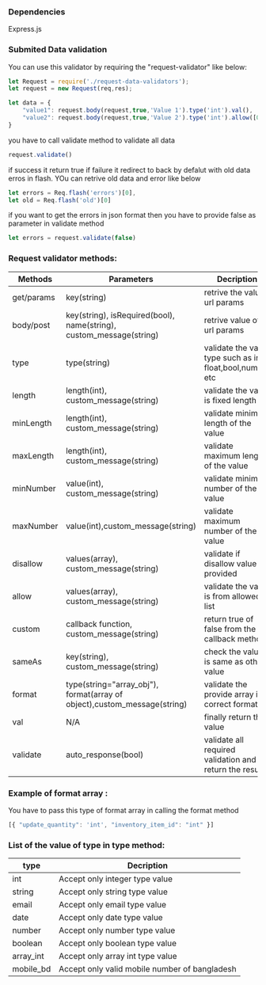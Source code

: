 
### Dependencies
Express.js
### Submited Data validation
You can use this validator by requiring the "request-validator" like below:
```javascript
let Request = require('./request-data-validators');
let request = new Request(req,res);

let data = {
    "value1": request.body(request,true,'Value 1').type('int').val(),
    "value2": request.body(request,true,'Value 2').type('int').allow([0,1]).val()
}
```
you have to call validate method to validate all data
```javascript
request.validate()
```
if success it return true if failure it redirect to back by defalut with old data erros in flash. YOu can retrive old data and error like below
```javascript
let errors = Req.flash('errors')[0],
let old = Req.flash('old')[0]
```
if you want to get the errors in json format then you have to provide false as parameter in validate method
```javascript
let errors = request.validate(false)
```
### Request validator methods:
| Methods | Parameters | Decription|
|---------|------------|-----------|
| get/params| key(string) | retrive the value url params |
| body/post | key(string), isRequired(bool), name(string), custom_message(string) | retrive value of url params |
| type | type(string) | validate the value type such as int, float,bool,number etc|
| length | length(int), custom_message(string) | validate the value is fixed length |
| minLength | length(int), custom_message(string)|validate minimum length of the value |
| maxLength | length(int), custom_message(string)|validate maximum length of the value |
| minNumber | value(int), custom_message(string)|validate minimum number of the value |
| maxNumber | value(int),custom_message(string)|validate maximum number of the value |
| disallow | values(array), custom_message(string) | validate if disallow value is provided |
| allow | values(array), custom_message(string) | validate the value is from allowed list |
| custom | callback function, custom_message(string) | return true of false from the callback methods |
| sameAs | key(string), custom_message(string) | check the value is same as others value |
| format | type(string="array_obj"), format(array of object),custom_message(string) | validate the provide array is correct format |
| val| N/A | finally return the value |
| validate| auto_response(bool) | validate all required validation and return the result |

### Example of format array :
You have to pass this type of format array in calling the format method
```javascript
[{ "update_quantity": 'int', "inventory_item_id": "int" }]
```
### List of the value of type in type method:

| type | Decription |
|------|------------|
| int| Accept only integer type value |
| string | Accept only string type value |
| email | Accept only email type value |
| date | Accept only date type value |
| number | Accept only number type value |
| boolean | Accept only boolean type value |
| array_int | Accept only array int type value |
| mobile_bd | Accept only valid mobile number of bangladesh |